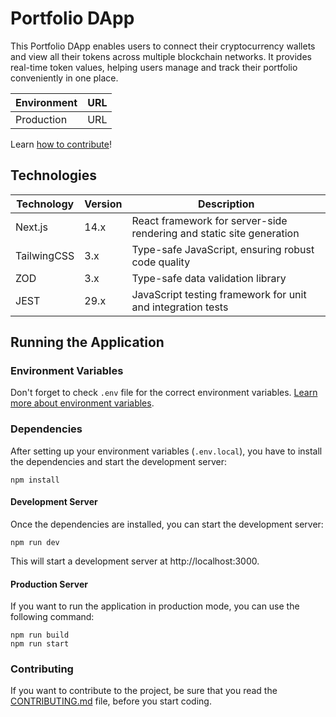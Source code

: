 # Portfolio DApp

This Portfolio DApp enables users to connect their cryptocurrency wallets and view all their tokens across multiple blockchain networks. It provides real-time token values, helping users manage and track their portfolio conveniently in one place.

| Environment | URL |
| ----------- | --- |
| Production  | URL |

Learn [how to contribute](./documentation/CONTRIBUTING.md)!

## Technologies

| Technology  | Version | Description                                                          |
| ----------- | ------- | -------------------------------------------------------------------- |
| Next.js     | 14.x    | React framework for server-side rendering and static site generation |
| TailwingCSS | 3.x     | Type-safe JavaScript, ensuring robust code quality                   |
| ZOD         | 3.x     | Type-safe data validation library                                    |
| JEST        | 29.x    | JavaScript testing framework for unit and integration tests          |

## Running the Application

### Environment Variables

Don't forget to check `.env` file for the correct environment variables. [Learn more about environment variables](./documentation/ENV_VARIABLES.md).

### Dependencies

After setting up your environment variables (`.env.local`), you have to install the dependencies and start the development server:

```shell
npm install
```

#### Development Server

Once the dependencies are installed, you can start the development server:

```shell
npm run dev
```

This will start a development server at http://localhost:3000.

#### Production Server

If you want to run the application in production mode, you can use the following command:

```shell
npm run build
npm run start
```

### Contributing

If you want to contribute to the project, be sure that you read the [CONTRIBUTING.md](./documentation/CONTRIBUTING.md) file, before you start coding.
